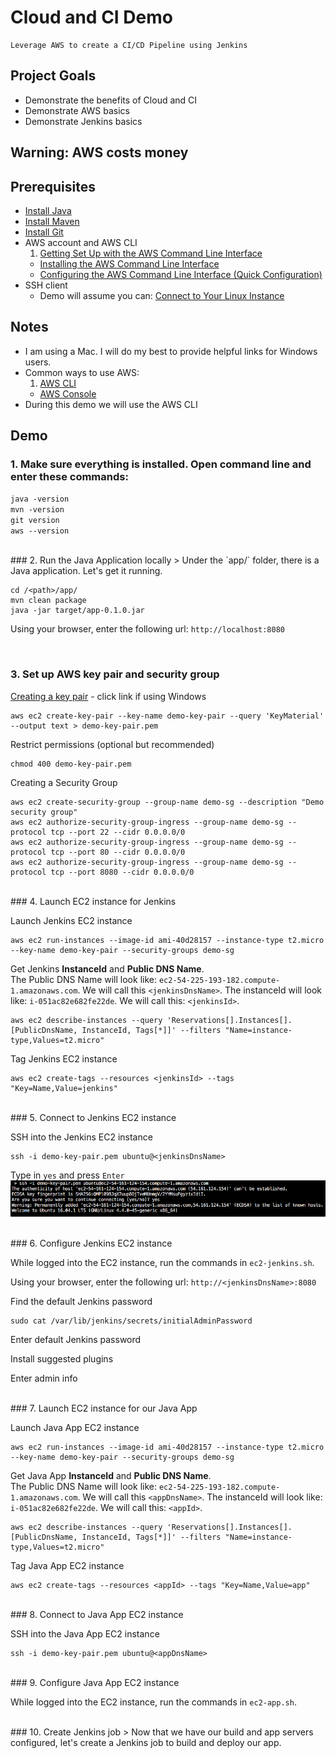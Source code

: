 # Cloud and CI Demo

    Leverage AWS to create a CI/CD Pipeline using Jenkins

## Project Goals
* Demonstrate the benefits of Cloud and CI
* Demonstrate AWS basics
* Demonstrate Jenkins basics

## Warning: AWS costs money

## Prerequisites
* [Install Java](https://java.com/en/download/help/index_installing.xml)
* [Install Maven](http://maven.apache.org/install.html)
* [Install Git](https://git-scm.com/book/en/v2/Getting-Started-Installing-Git)
* AWS account and AWS CLI
  1. [Getting Set Up with the AWS Command Line Interface](http://docs.aws.amazon.com/cli/latest/userguide/cli-chap-getting-set-up.html)
  + [Installing the AWS Command Line Interface](http://docs.aws.amazon.com/cli/latest/userguide/installing.html)
  + [Configuring the AWS Command Line Interface (Quick Configuration)](http://docs.aws.amazon.com/cli/latest/userguide/cli-chap-getting-started.html#cli-quick-configuration)
* SSH client
  * Demo will assume you can: [Connect to Your Linux Instance](http://docs.aws.amazon.com/AWSEC2/latest/UserGuide/AccessingInstances.html)

## Notes
* I am using a Mac.  I will do my best to provide helpful links for Windows users.
* Common ways to use AWS:
  1. [AWS CLI](https://aws.amazon.com/cli/)
  + [AWS Console](https://console.aws.amazon.com)
* During this demo we will use the AWS CLI
  
## Demo

### 1. Make sure everything is installed.  Open command line and enter these commands:
`java -version`  
`mvn -version`  
`git version`  
`aws --version`  

<br/>
### 2. Run the Java Application locally
> Under the `app/` folder, there is a Java application.  Let's get it running.  

```
cd /<path>/app/
mvn clean package
java -jar target/app-0.1.0.jar
```
Using your browser, enter the following url: `http://localhost:8080`

<br/>

### 3. Set up AWS key pair and security group  

[Creating a key pair](http://docs.aws.amazon.com/cli/latest/userguide/cli-ec2-keypairs.html#creating-a-key-pair) - click link if using Windows
```
aws ec2 create-key-pair --key-name demo-key-pair --query 'KeyMaterial' --output text > demo-key-pair.pem
```
Restrict permissions (optional but recommended)
```
chmod 400 demo-key-pair.pem
```
Creating a Security Group
```
aws ec2 create-security-group --group-name demo-sg --description "Demo security group"
aws ec2 authorize-security-group-ingress --group-name demo-sg --protocol tcp --port 22 --cidr 0.0.0.0/0
aws ec2 authorize-security-group-ingress --group-name demo-sg --protocol tcp --port 80 --cidr 0.0.0.0/0
aws ec2 authorize-security-group-ingress --group-name demo-sg --protocol tcp --port 8080 --cidr 0.0.0.0/0
```

<br/>
### 4. Launch EC2 instance for Jenkins

Launch Jenkins EC2 instance
```
aws ec2 run-instances --image-id ami-40d28157 --instance-type t2.micro --key-name demo-key-pair --security-groups demo-sg
```
Get Jenkins **InstanceId** and **Public DNS Name**.  
The Public DNS Name will look like: `ec2-54-225-193-182.compute-1.amazonaws.com`.  We will call this `<jenkinsDnsName>`.
The instanceId will look like: `i-051ac82e682fe22de`.  We will call this: `<jenkinsId>`.  
```
aws ec2 describe-instances --query 'Reservations[].Instances[].[PublicDnsName, InstanceId, Tags[*]]' --filters "Name=instance-type,Values=t2.micro"
```
Tag Jenkins EC2 instance
```
aws ec2 create-tags --resources <jenkinsId> --tags "Key=Name,Value=jenkins"
```

<br/>
### 5. Connect to Jenkins EC2 instance

SSH into the Jenkins EC2 instance
```
ssh -i demo-key-pair.pem ubuntu@<jenkinsDnsName>
```
Type in `yes` and press `Enter`  
![AWS SSH question](pictures/aws-ssh.png)

<br/>
### 6. Configure Jenkins EC2 instance

While logged into the EC2 instance, run the commands in `ec2-jenkins.sh`.

Using your browser, enter the following url: `http://<jenkinsDnsName>:8080`

Find the default Jenkins password
```
sudo cat /var/lib/jenkins/secrets/initialAdminPassword
```
Enter default Jenkins password

Install suggested plugins

Enter admin info

<br/>
### 7. Launch EC2 instance for our Java App

Launch Java App EC2 instance
```
aws ec2 run-instances --image-id ami-40d28157 --instance-type t2.micro --key-name demo-key-pair --security-groups demo-sg
```
Get Java App **InstanceId** and **Public DNS Name**.  
The Public DNS Name will look like: `ec2-54-225-193-182.compute-1.amazonaws.com`.  We will call this `<appDnsName>`.
The instanceId will look like: `i-051ac82e682fe22de`.  We will call this: `<appId>`.  
```
aws ec2 describe-instances --query 'Reservations[].Instances[].[PublicDnsName, InstanceId, Tags[*]]' --filters "Name=instance-type,Values=t2.micro"
```
Tag Java App EC2 instance
```
aws ec2 create-tags --resources <appId> --tags "Key=Name,Value=app"
```

<br/>
### 8. Connect to Java App EC2 instance

SSH into the Java App EC2 instance
```
ssh -i demo-key-pair.pem ubuntu@<appDnsName>
```

<br/>
### 9. Configure Java App EC2 instance

While logged into the EC2 instance, run the commands in `ec2-app.sh`.

<br/>
### 10. Create Jenkins job
> Now that we have our build and app servers configured, let's create a Jenkins job to build and deploy our app.


